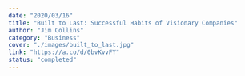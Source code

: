 ```yaml
---
date: "2020/03/16"
title: "Built to Last: Successful Habits of Visionary Companies"
author: "Jim Collins"
category: "Business"
cover: "./images/built_to_last.jpg"
link: "https://a.co/d/0bvKvvFY"
status: "completed"
---
```

